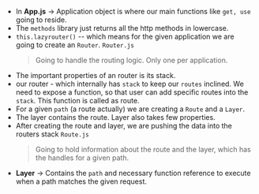 -   In **App.js** -> Application object is where our main functions like `get, use` going to reside.
-   The `methods` library just returns all the http methods in lowercase.
-   `this.lazyrouter()` -- which means for the given application we are going to create an `Router`.
    `Router.js`
    > Going to handle the routing logic. Only one per application.
-   The important properties of an router is its stack.
-   our router - which internally has `stack` to keep our `routes` inclined. We need to expose a function, so that user can add specific routes into the `stack`. This function is called as route.
-   For a given `path` (a route actually) we are creating a `Route` and a `Layer`.
-   The layer contains the route. Layer also takes few properties.
-   After creating the route and layer, we are pushing the data into the routers stack
    `Route.js`
    > Going to hold information about the route and the layer, which has the handles for a given path.
-   **Layer** -> Contains the `path` and necessary function reference to execute when a path matches the given request.

